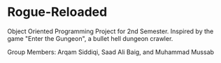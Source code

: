 # Rogue-Reloaded
Object Oriented Programming Project for 2nd Semester.
Inspired by the game "Enter the Gungeon", a bullet hell dungeon crawler.

Group Members:
Arqam Siddiqi, Saad Ali Baig, and Muhammad Mussab